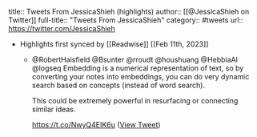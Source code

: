 title:: Tweets From JessicaShieh (highlights)
author:: [[@JessicaShieh on Twitter]]
full-title:: "Tweets From JessicaShieh"
category:: #tweets
url:: https://twitter.com/JessicaShieh

- Highlights first synced by [[Readwise]] [[Feb 11th, 2023]]
	- @RobertHaisfield @Bsunter @rroudt @houshuang @HebbiaAI @logseq Embedding is a numerical representation of text, so by converting your notes into embeddings, you can do very dynamic search based on concepts (instead of word search).
	  
	  This could be extremely powerful in resurfacing or connecting similar ideas.
	  
	  https://t.co/NwyQ4EIK6u ([View Tweet](https://twitter.com/JessicaShieh/status/1539751672078934016))